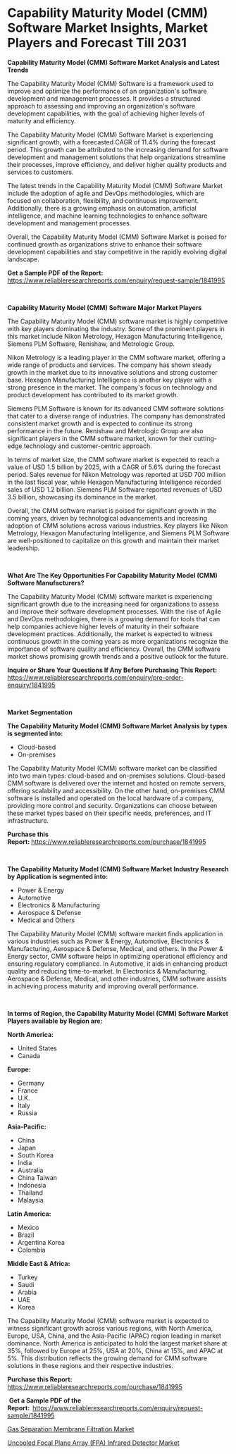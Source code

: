 <p><h1>Capability Maturity Model (CMM) Software Market Insights, Market Players and Forecast Till 2031</h1></p><p><strong>Capability Maturity Model (CMM) Software Market Analysis and Latest Trends</strong></p>
<p><p>The Capability Maturity Model (CMM) Software is a framework used to improve and optimize the performance of an organization's software development and management processes. It provides a structured approach to assessing and improving an organization's software development capabilities, with the goal of achieving higher levels of maturity and efficiency.</p><p>The Capability Maturity Model (CMM) Software Market is experiencing significant growth, with a forecasted CAGR of 11.4% during the forecast period. This growth can be attributed to the increasing demand for software development and management solutions that help organizations streamline their processes, improve efficiency, and deliver higher quality products and services to customers.</p><p>The latest trends in the Capability Maturity Model (CMM) Software Market include the adoption of agile and DevOps methodologies, which are focused on collaboration, flexibility, and continuous improvement. Additionally, there is a growing emphasis on automation, artificial intelligence, and machine learning technologies to enhance software development and management processes.</p><p>Overall, the Capability Maturity Model (CMM) Software Market is poised for continued growth as organizations strive to enhance their software development capabilities and stay competitive in the rapidly evolving digital landscape.</p></p>
<p><strong>Get a Sample PDF of the Report:&nbsp;</strong> <a href="https://www.reliableresearchreports.com/enquiry/request-sample/1841995">https://www.reliableresearchreports.com/enquiry/request-sample/1841995</a></p>
<p>&nbsp;</p>
<p><strong>Capability Maturity Model (CMM) Software Major Market Players</strong></p>
<p><p>The Capability Maturity Model (CMM) software market is highly competitive with key players dominating the industry. Some of the prominent players in this market include Nikon Metrology, Hexagon Manufacturing Intelligence, Siemens PLM Software, Renishaw, and Metrologic Group.</p><p>Nikon Metrology is a leading player in the CMM software market, offering a wide range of products and services. The company has shown steady growth in the market due to its innovative solutions and strong customer base. Hexagon Manufacturing Intelligence is another key player with a strong presence in the market. The company's focus on technology and product development has contributed to its market growth.</p><p>Siemens PLM Software is known for its advanced CMM software solutions that cater to a diverse range of industries. The company has demonstrated consistent market growth and is expected to continue its strong performance in the future. Renishaw and Metrologic Group are also significant players in the CMM software market, known for their cutting-edge technology and customer-centric approach.</p><p>In terms of market size, the CMM software market is expected to reach a value of USD 1.5 billion by 2025, with a CAGR of 5.6% during the forecast period. Sales revenue for Nikon Metrology was reported at USD 700 million in the last fiscal year, while Hexagon Manufacturing Intelligence recorded sales of USD 1.2 billion. Siemens PLM Software reported revenues of USD 3.5 billion, showcasing its dominance in the market.</p><p>Overall, the CMM software market is poised for significant growth in the coming years, driven by technological advancements and increasing adoption of CMM solutions across various industries. Key players like Nikon Metrology, Hexagon Manufacturing Intelligence, and Siemens PLM Software are well-positioned to capitalize on this growth and maintain their market leadership.</p></p>
<p>&nbsp;</p>
<p><strong>What Are The Key Opportunities For Capability Maturity Model (CMM) Software Manufacturers?</strong></p>
<p><p>The Capability Maturity Model (CMM) software market is experiencing significant growth due to the increasing need for organizations to assess and improve their software development processes. With the rise of Agile and DevOps methodologies, there is a growing demand for tools that can help companies achieve higher levels of maturity in their software development practices. Additionally, the market is expected to witness continuous growth in the coming years as more organizations recognize the importance of software quality and efficiency. Overall, the CMM software market shows promising growth trends and a positive outlook for the future.</p></p>
<p><strong>Inquire or Share Your Questions If Any Before Purchasing This Report:</strong> <a href="https://www.reliableresearchreports.com/enquiry/pre-order-enquiry/1841995">https://www.reliableresearchreports.com/enquiry/pre-order-enquiry/1841995</a></p>
<p>&nbsp;</p>
<p><strong>Market Segmentation</strong></p>
<p><strong>The Capability Maturity Model (CMM) Software Market Analysis by types is segmented into:</strong></p>
<p><ul><li>Cloud-based</li><li>On-premises</li></ul></p>
<p><p>The Capability Maturity Model (CMM) software market can be classified into two main types: cloud-based and on-premises solutions. Cloud-based CMM software is delivered over the internet and hosted on remote servers, offering scalability and accessibility. On the other hand, on-premises CMM software is installed and operated on the local hardware of a company, providing more control and security. Organizations can choose between these market types based on their specific needs, preferences, and IT infrastructure.</p></p>
<p><strong>Purchase this Report:&nbsp;</strong><a href="https://www.reliableresearchreports.com/purchase/1841995">https://www.reliableresearchreports.com/purchase/1841995</a></p>
<p>&nbsp;</p>
<p><strong>The Capability Maturity Model (CMM) Software Market Industry Research by Application is segmented into:</strong></p>
<p><ul><li>Power & Energy</li><li>Automotive</li><li>Electronics & Manufacturing</li><li>Aerospace & Defense</li><li>Medical and Others</li></ul></p>
<p><p>The Capability Maturity Model (CMM) software market finds application in various industries such as Power & Energy, Automotive, Electronics & Manufacturing, Aerospace & Defense, Medical, and others. In the Power & Energy sector, CMM software helps in optimizing operational efficiency and ensuring regulatory compliance. In Automotive, it aids in enhancing product quality and reducing time-to-market. In Electronics & Manufacturing, Aerospace & Defense, Medical, and other industries, CMM software assists in achieving process maturity and improving overall performance.</p></p>
<p>&nbsp;</p>
<p><strong>In terms of Region, the Capability Maturity Model (CMM) Software Market Players available by Region are:</strong></p>
<p>
    <p> <strong> North America: </strong>
        <ul>
            <li>United States</li>
            <li>Canada</li>
        </ul>
        </p> 
    <p> <strong> Europe: </strong>
        <ul>
            <li>Germany</li>
            <li>France</li>
            <li>U.K.</li>
            <li>Italy</li>
            <li>Russia</li>
        </ul>
        </p> 
    <p> <strong> Asia-Pacific: </strong>
        <ul>
            <li>China</li>
            <li>Japan</li>
            <li>South Korea</li>
            <li>India</li>
            <li>Australia</li>
            <li>China Taiwan</li>
            <li>Indonesia</li>
            <li>Thailand</li>
            <li>Malaysia</li>
        </ul>
        </p> 
    <p> <strong> Latin America: </strong>
        <ul>
            <li>Mexico</li>
            <li>Brazil</li>
            <li>Argentina Korea</li>
            <li>Colombia</li>
        </ul>
        </p> 
    <p> <strong> Middle East & Africa: </strong>
        <ul>
            <li>Turkey</li>
            <li>Saudi</li>
            <li>Arabia</li>
            <li>UAE</li>
            <li>Korea</li>
        </ul>
    </p>
    </p>
<p><p>The Capability Maturity Model (CMM) software market is expected to witness significant growth across various regions, with North America, Europe, USA, China, and the Asia-Pacific (APAC) region leading in market dominance. North America is anticipated to hold the largest market share at 35%, followed by Europe at 25%, USA at 20%, China at 15%, and APAC at 5%. This distribution reflects the growing demand for CMM software solutions in these regions and their respective industries.</p></p>
<p><strong>Purchase this Report: </strong><a href="https://www.reliableresearchreports.com/purchase/1841995">https://www.reliableresearchreports.com/purchase/1841995</a></p>
<p>&nbsp;<strong>Get a Sample PDF of the Report:&nbsp;&nbsp;</strong><a href="https://www.reliableresearchreports.com/enquiry/request-sample/1841995">https://www.reliableresearchreports.com/enquiry/request-sample/1841995</a></p>
<p><strong></strong></p>
<p><p><a href="https://github.com/changoleonlaverguenzanoexiste/Market-Research-Report-List-2/blob/main/gas-separation-membrane-filtration-market.md">Gas Separation Membrane Filtration Market</a></p><p><a href="https://github.com/tamvrosiya/Market-Research-Report-List-3/blob/main/uncooled-focal-plane-array-fpa-infrared-detector-market.md">Uncooled Focal Plane Array (FPA) Infrared Detector Market</a></p></p>